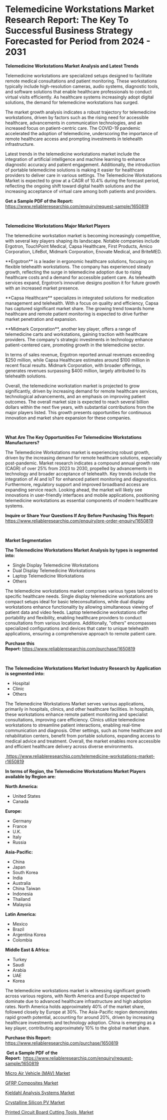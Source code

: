 <p><h1>Telemedicine Workstations Market Research Report: The Key To Successful Business Strategy Forecasted for Period from 2024 - 2031</h1></p><p><strong>Telemedicine Workstations Market Analysis and Latest Trends</strong></p>
<p><p>Telemedicine workstations are specialized setups designed to facilitate remote medical consultations and patient monitoring. These workstations typically include high-resolution cameras, audio systems, diagnostic tools, and software solutions that enable healthcare professionals to conduct virtual visits efficiently. As healthcare systems increasingly adopt digital solutions, the demand for telemedicine workstations has surged. </p><p>The market growth analysis indicates a robust trajectory for telemedicine workstations, driven by factors such as the rising need for accessible healthcare, advancements in communication technologies, and an increased focus on patient-centric care. The COVID-19 pandemic accelerated the adoption of telemedicine, underscoring the importance of remote healthcare access and prompting investments in telehealth infrastructure.</p><p>Latest trends in the telemedicine workstations market include the integration of artificial intelligence and machine learning to enhance diagnostic accuracy and patient engagement. Additionally, the introduction of portable telemedicine solutions is making it easier for healthcare providers to deliver care in various settings. The Telemedicine Workstations Market is expected to grow at a CAGR of 10.4% during the forecast period, reflecting the ongoing shift toward digital health solutions and the increasing acceptance of virtual care among both patients and providers.</p></p>
<p><strong>Get a Sample PDF of the Report:&nbsp;</strong> <a href="https://www.reliableresearchiq.com/enquiry/request-sample/1650819?utm_campaign=1102&utm_medium=2&utm_source=Github&utm_content=ia&utm_term=03102024&utm_id=telemedicine-workstations">https://www.reliableresearchiq.com/enquiry/request-sample/1650819</a></p>
<p>&nbsp;</p>
<p><strong>Telemedicine Workstations Major Market Players</strong></p>
<p><p>The telemedicine workstation market is becoming increasingly competitive, with several key players shaping its landscape. Notable companies include Ergotron, TouchPoint Medical, Capsa Healthcare, First Products, Amico Corporation, LifeBot, Midmark Corporation, Enovate Medical, and BriteMED.</p><p>**Ergotron** is a leader in ergonomic healthcare solutions, focusing on flexible telehealth workstations. The company has experienced steady growth, reflecting the surge in telemedicine adoption due to rising healthcare costs and a demand for accessible patient care. As telehealth services expand, Ergotron’s innovative designs position it for future growth with an increased market presence.</p><p>**Capsa Healthcare** specializes in integrated solutions for medication management and telehealth. With a focus on quality and efficiency, Capsa has captured significant market share. The growing trend towards home healthcare and remote patient monitoring is expected to drive further market penetration and expansion.</p><p>**Midmark Corporation**, another key player, offers a range of telemedicine carts and workstations, gaining traction with healthcare providers. The company's strategic investments in technology enhance patient-centered care, promoting growth in the telemedicine sector.</p><p>In terms of sales revenue, Ergotron reported annual revenues exceeding $250 million, while Capsa Healthcare estimates around $100 million in recent fiscal results. Midmark Corporation, with broader offerings, generates revenues surpassing $400 million, largely attributed to its telehealth solutions.</p><p>Overall, the telemedicine workstation market is projected to grow significantly, driven by increasing demand for remote healthcare services, technological advancements, and an emphasis on improving patient outcomes. The overall market size is expected to reach several billion dollars within the next five years, with substantial contributions from the major players listed. This growth presents opportunities for continuous innovation and market share expansion for these companies.</p></p>
<p>&nbsp;</p>
<p><strong>What Are The Key Opportunities For Telemedicine Workstations Manufacturers?</strong></p>
<p><p>The Telemedicine Workstations market is experiencing robust growth, driven by the increasing demand for remote healthcare solutions, especially post-pandemic. Market research indicates a compound annual growth rate (CAGR) of over 25% from 2023 to 2030, propelled by advancements in technology and broader acceptance of telehealth. Key trends include the integration of AI and IoT for enhanced patient monitoring and diagnostics. Furthermore, regulatory support and improved broadband access are expanding service reach. Looking ahead, the market will likely see innovations in user-friendly interfaces and mobile applications, positioning telemedicine workstations as essential components of modern healthcare systems.</p></p>
<p><strong>Inquire or Share Your Questions If Any Before Purchasing This Report:</strong> <a href="https://www.reliableresearchiq.com/enquiry/pre-order-enquiry/1650819?utm_campaign=1102&utm_medium=2&utm_source=Github&utm_content=ia&utm_term=03102024&utm_id=telemedicine-workstations">https://www.reliableresearchiq.com/enquiry/pre-order-enquiry/1650819</a></p>
<p>&nbsp;</p>
<p><strong>Market Segmentation</strong></p>
<p><strong>The Telemedicine Workstations Market Analysis by types is segmented into:</strong></p>
<p><ul><li>Single Display Telemedicine Workstations</li><li>Dual Display Telemedicine Workstations</li><li>Laptop Telemedicine Workstations</li><li>Others</li></ul></p>
<p><p>The telemedicine workstations market comprises various types tailored to specific healthcare needs. Single display telemedicine workstations are compact setups ideal for basic teleconsultations, while dual display workstations enhance functionality by allowing simultaneous viewing of patient data and video feeds. Laptop telemedicine workstations offer portability and flexibility, enabling healthcare providers to conduct consultations from various locations. Additionally, "others" encompasses specialized configurations and devices that cater to unique telehealth applications, ensuring a comprehensive approach to remote patient care.</p></p>
<p><strong>Purchase this Report:&nbsp;</strong><a href="https://www.reliableresearchiq.com/purchase/1650819?utm_campaign=1102&utm_medium=2&utm_source=Github&utm_content=ia&utm_term=03102024&utm_id=telemedicine-workstations">https://www.reliableresearchiq.com/purchase/1650819</a></p>
<p>&nbsp;</p>
<p><strong>The Telemedicine Workstations Market Industry Research by Application is segmented into:</strong></p>
<p><ul><li>Hospital</li><li>Clinic</li><li>Others</li></ul></p>
<p><p>The Telemedicine Workstations Market serves various applications, primarily in hospitals, clinics, and other healthcare facilities. In hospitals, these workstations enhance remote patient monitoring and specialist consultations, improving care efficiency. Clinics utilize telemedicine workstations to streamline patient interactions, enabling real-time communication and diagnosis. Other settings, such as home healthcare and rehabilitation centers, benefit from portable solutions, expanding access to medical advice and treatment. Overall, the market enables more accessible and efficient healthcare delivery across diverse environments.</p></p>
<p><a href="https://www.reliableresearchiq.com/telemedicine-workstations-market-r1650819?utm_campaign=1102&utm_medium=2&utm_source=Github&utm_content=ia&utm_term=03102024&utm_id=telemedicine-workstations">&nbsp;https://www.reliableresearchiq.com/telemedicine-workstations-market-r1650819</a></p>
<p><strong>In terms of Region, the Telemedicine Workstations Market Players available by Region are:</strong></p>
<p>
    <p> <strong> North America: </strong>
        <ul>
            <li>United States</li>
            <li>Canada</li>
        </ul>
        </p> 
    <p> <strong> Europe: </strong>
        <ul>
            <li>Germany</li>
            <li>France</li>
            <li>U.K.</li>
            <li>Italy</li>
            <li>Russia</li>
        </ul>
        </p> 
    <p> <strong> Asia-Pacific: </strong>
        <ul>
            <li>China</li>
            <li>Japan</li>
            <li>South Korea</li>
            <li>India</li>
            <li>Australia</li>
            <li>China Taiwan</li>
            <li>Indonesia</li>
            <li>Thailand</li>
            <li>Malaysia</li>
        </ul>
        </p> 
    <p> <strong> Latin America: </strong>
        <ul>
            <li>Mexico</li>
            <li>Brazil</li>
            <li>Argentina Korea</li>
            <li>Colombia</li>
        </ul>
        </p> 
    <p> <strong> Middle East & Africa: </strong>
        <ul>
            <li>Turkey</li>
            <li>Saudi</li>
            <li>Arabia</li>
            <li>UAE</li>
            <li>Korea</li>
        </ul>
    </p>
    </p>
<p><p>The telemedicine workstations market is witnessing significant growth across various regions, with North America and Europe expected to dominate due to advanced healthcare infrastructure and high adoption rates. North America holds approximately 40% of the market share, followed closely by Europe at 30%. The Asia-Pacific region demonstrates rapid growth potential, accounting for around 20%, driven by increasing healthcare investments and technology adoption. China is emerging as a key player, contributing approximately 10% to the global market share.</p></p>
<p><strong>Purchase this Report: </strong><a href="https://www.reliableresearchiq.com/purchase/1650819?utm_campaign=1102&utm_medium=2&utm_source=Github&utm_content=ia&utm_term=03102024&utm_id=telemedicine-workstations">https://www.reliableresearchiq.com/purchase/1650819</a></p>
<p>&nbsp;<strong>Get a Sample PDF of the Report:&nbsp;&nbsp;</strong><a href="https://www.reliableresearchiq.com/enquiry/request-sample/1650819?utm_campaign=1102&utm_medium=2&utm_source=Github&utm_content=ia&utm_term=03102024&utm_id=telemedicine-workstations">https://www.reliableresearchiq.com/enquiry/request-sample/1650819</a></p>
<p><strong></strong></p>
<p><p><a href="https://github.com/ArnisaLeka575/Market-Research-Report-List-1/blob/main/micro-air-vehicle-mav-market.md?utm_campaign=1102&utm_medium=2&utm_source=Github&utm_content=ia&utm_term=03102024&utm_id=telemedicine-workstations">Micro Air Vehicle (MAV) Market</a></p><p><a href="https://www.linkedin.com/pulse/gfrp-composites-market2024-2031-industry-insights-investment-mv8be?trackingId=MMxf5JC0QvG7EBrJOfIIkA%3D%3D&utm_campaign=1102&utm_medium=2&utm_source=Github&utm_content=ia&utm_term=03102024&utm_id=telemedicine-workstations">GFRP Composites Market</a></p><p><a href="https://issuu.com/reportprime-2/docs/kjeldahl-analysis-systems-market-si_da0aa8ac9bd4b1?utm_campaign=1102&utm_medium=2&utm_source=Github&utm_content=ia&utm_term=03102024&utm_id=telemedicine-workstations">Kjeldahl Analysis Systems Market</a></p><p><a href="https://www.linkedin.com/pulse/global-crystalline-silicon-pv-industry-types-applications-ru3ge?utm_campaign=1102&utm_medium=2&utm_source=Github&utm_content=ia&utm_term=03102024&utm_id=telemedicine-workstations">Crystalline Silicon PV Market</a></p><p><a href="https://issuu.com/reportprime-2/docs/printed-circuit-board-cutting-tools_0e8a91690a97ba?utm_campaign=1102&utm_medium=2&utm_source=Github&utm_content=ia&utm_term=03102024&utm_id=telemedicine-workstations">Printed Circuit Board Cutting Tools  Market</a></p></p>